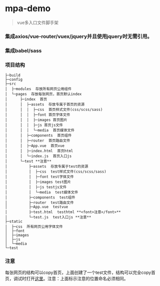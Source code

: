 # mpa-demo

> vue多入口文件脚手架
### 集成axios/vue-router/vuex/jquery并且使用jquery时无需引用。
### 集成babel/sass
### 项目结构
```
├─build
├─config
├─src
│  ├─modules  存放所有网页公用组件
│  └─pages  存放每张网页，首页默认index
│      ├─index  首页
│      │  ├─assets  存放专属于首页的资源
│      │  │  ├─css  首页样式文件(css/scss/sass)
│      │  │  ├─font 首页字体文件
│      │  │  ├─images 首页图片
│      │  │  ├─js 首页js文件
│      │  │  └─media  首页媒体文件
│      │  ├─components  首页组件
│      │  ├─router  首页路由文件
│      │  ├─App.vue  首页vue
│      │  ├─index.html  首页html
│      │  └─index.js  首页入口js
│      └─test **注意**
│          ├─assets  存放专属于test的资源
│          │  ├─css  test样式文件(css/scss/sass)
│          │  ├─font test字体文件
│          │  ├─images test图片
│          │  ├─js testjs文件
│          │  └─media  test媒体文件
│          ├─components  test组件
│          ├─router  test路由文件
│          ├─App.vue  testvue
│          ├─test.html  testhtml **<font>注意</font>**
│          └─test.js  test入口js **注意**
├─static
│  ├─css  所有网页公用字体文件
│  ├─font
│  ├─images
│  ├─js
│  └─media
└─test
```
### 注意
每张网页的结构可以copy首页，上面创建了一个test文件，结构可以完全copy首页，调试时打开[这里](http://localhost:8080/test.html)。注意：上面标示注意的位置命名必须相同。
